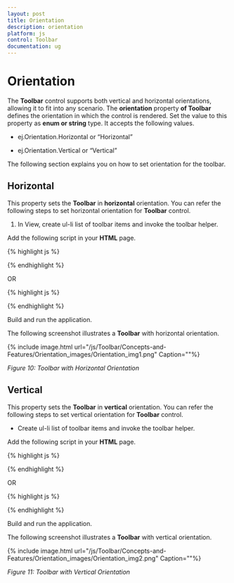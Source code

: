 ```yaml
---
layout: post
title: Orientation
description: orientation
platform: js
control: Toolbar
documentation: ug
---
```


# Orientation

The **Toolbar** control supports both vertical and horizontal orientations, allowing it to fit into any scenario. The **orientation** property **of Toolbar** defines the orientation in which the control is rendered. Set the value to this property as **enum or string** type. It accepts the following values.

* ej.Orientation.Horizontal or “Horizontal”

* ej.Orientation.Vertical  or “Vertical”

The following section explains you on how to set orientation for the toolbar.

## Horizontal

This property sets the **Toolbar** in **horizontal** orientation. You can refer the following steps to set horizontal orientation for **Toolbar** control.

1. In View, create ul-li list of toolbar items and invoke the toolbar helper.

Add the following script in your **HTML** page.

{% highlight js %}


<script type="text/javascript">
    $(function () {
        // declaration
        $("#toolbarcontent").ejToolbar({ width: "290px", orientation: ej.Orientation.Horizontal });
    });
</script>

{% endhighlight %}

OR

{% highlight js %}


<script type="text/javascript">
    $(function () {
        // declaration            
        $("#toolbarcontent").ejToolbar({ width: "290px", orientation: "Horizontal" });
    });
</script>

{% endhighlight %}

Build and run the application.

The following screenshot illustrates a **Toolbar** with horizontal orientation.

{% include image.html url="/js/Toolbar/Concepts-and-Features/Orientation_images/Orientation_img1.png" Caption=""%}

_Figure 10: Toolbar with Horizontal Orientation_

## Vertical

This property sets the **Toolbar** in **vertical** orientation. You can refer the following steps to set vertical orientation for **Toolbar** control.

* Create ul-li list of toolbar items and invoke the toolbar helper.

Add the following script in your **HTML** page.


{% highlight js %}


<script type="text/javascript">
    $(function () {
        // declaration
        $("#toolbarcontent").ejToolbar({ orientation: ej.Orientation.Vertical });
    });
</script>


{% endhighlight %}

OR

{% highlight js %}


<script type="text/javascript">
    $(function () {
        // declaration
        $("#toolbarcontent").ejToolbar({ orientation: "Vertical" });
    });
</script>

{% endhighlight %}


Build and run the application.

The following screenshot illustrates a **Toolbar** with vertical orientation.

{% include image.html url="/js/Toolbar/Concepts-and-Features/Orientation_images/Orientation_img2.png" Caption=""%}

_Figure 11: Toolbar with Vertical Orientation_

